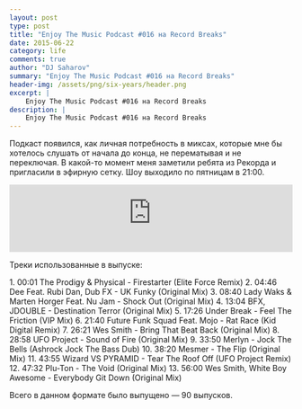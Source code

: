 ```yaml
---
layout: post
type: post
title: "Enjoy The Music Podcast #016 на Record Breaks"
date: 2015-06-22
category: life
comments: true
author: "DJ Saharov"
summary: "Enjoy The Music Podcast #016 на Record Breaks"
header-img: /assets/png/six-years/header.png
excerpt: |
    Enjoy The Music Podcast #016 на Record Breaks
description: |
    Enjoy The Music Podcast #016 на Record Breaks
---
```


<p>
<span class="firstcharacter">П</span>одкаст появился, как личная потребность в миксах, которые мне бы хотелось слушать от начала до конца, не перематывая и не переключая. В какой-то момент меня заметили ребята из Рекорда и пригласили в эфирную сетку. Шоу выходило по пятницам в 21:00.
</p>

<iframe width="100%" height="120" src="https://player-widget.mixcloud.com/widget/iframe/?hide_cover=1&feed=%2Fdjsaharovofficial%2Fdj-saharov-enjoy-the-music-podcast-016%2F" frameborder="0" allow="encrypted-media; fullscreen; autoplay; idle-detection; speaker-selection; web-share;" ></iframe>

<p>Треки использованные в выпуске:</p>
1. 00:01 The Prodigy & Physical - Firestarter (Elite Force Remix)
2. 04:46 Dee Feat. Rubi Dan, Dub FX - UK Funky (Original Mix)
3. 08:40 Lady Waks & Marten Horger Feat. Nu Jam - Shock Out (Original Mix)
4. 13:04 BFX, JDOUBLE - Destination Terror (Original Mix)
5. 17:26 Under Break - Feel The Friction (VIP Mix)
6. 21:40 Future Funk Squad Feat. Mojo - Rat Race (Kid Digital Remix)
7. 26:21 Wes Smith - Bring That Beat Back (Original Mix)
8. 28:58 UFO Project - Sound of Fire (Original Mix)
9. 33:50 Merlyn - Jock The Bells (Ashrock Jock The Bass Dub)
10. 38:20 Mesmer - The Flip (Original Mix)
11. 43:55 Wizard VS PYRAMID - Tear The Roof Off (UFO Project Remix)
12. 47:32 Plu-Ton - The Void (Original Mix)
13. 56:00 Wes Smith, White Boy Awesome - Everybody Git Down (Original Mix)

<p>Всего в данном формате было выпущено &mdash; 90 выпусков.</p>